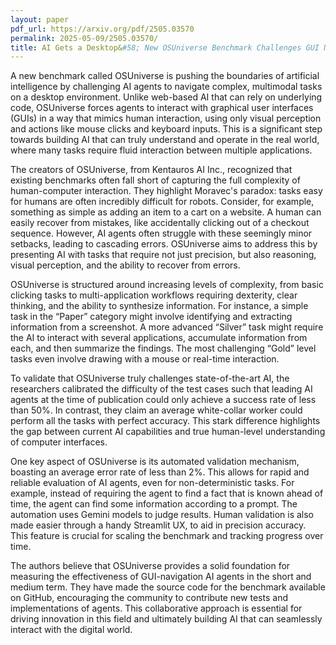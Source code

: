 ```yaml
---
layout: paper
pdf_url: https://arxiv.org/pdf/2505.03570
permalink: 2025-05-09/2505.03570/
title: AI Gets a Desktop&#58; New OSUniverse Benchmark Challenges GUI Navigation Agents
---
```




A new benchmark called OSUniverse is pushing the boundaries of artificial intelligence by challenging AI agents to navigate complex, multimodal tasks on a desktop environment.  Unlike web-based AI that can rely on underlying code, OSUniverse forces agents to interact with graphical user interfaces (GUIs) in a way that mimics human interaction, using only visual perception and actions like mouse clicks and keyboard inputs.  This is a significant step towards building AI that can truly understand and operate in the real world, where many tasks require fluid interaction between multiple applications.

The creators of OSUniverse, from Kentauros AI Inc., recognized that existing benchmarks often fall short of capturing the full complexity of human-computer interaction. They highlight Moravec's paradox: tasks easy for humans are often incredibly difficult for robots.  Consider, for example, something as simple as adding an item to a cart on a website. A human can easily recover from mistakes, like accidentally clicking out of a checkout sequence.  However, AI agents often struggle with these seemingly minor setbacks, leading to cascading errors. OSUniverse aims to address this by presenting AI with tasks that require not just precision, but also reasoning, visual perception, and the ability to recover from errors.

OSUniverse is structured around increasing levels of complexity, from basic clicking tasks to multi-application workflows requiring dexterity, clear thinking, and the ability to synthesize information. For instance, a simple task in the “Paper” category might involve identifying and extracting information from a screenshot. A more advanced “Silver” task might require the AI to interact with several applications, accumulate information from each, and then summarize the findings. The most challenging “Gold” level tasks even involve drawing with a mouse or real-time interaction.

To validate that OSUniverse truly challenges state-of-the-art AI, the researchers calibrated the difficulty of the test cases such that leading AI agents at the time of publication could only achieve a success rate of less than 50%. In contrast, they claim an average white-collar worker could perform all the tasks with perfect accuracy. This stark difference highlights the gap between current AI capabilities and true human-level understanding of computer interfaces.

One key aspect of OSUniverse is its automated validation mechanism, boasting an average error rate of less than 2%. This allows for rapid and reliable evaluation of AI agents, even for non-deterministic tasks. For example, instead of requiring the agent to find a fact that is known ahead of time, the agent can find some information according to a prompt. The automation uses Gemini models to judge results. Human validation is also made easier through a handy Streamlit UX, to aid in precision accuracy. This feature is crucial for scaling the benchmark and tracking progress over time.

The authors believe that OSUniverse provides a solid foundation for measuring the effectiveness of GUI-navigation AI agents in the short and medium term. They have made the source code for the benchmark available on GitHub, encouraging the community to contribute new tests and implementations of agents.  This collaborative approach is essential for driving innovation in this field and ultimately building AI that can seamlessly interact with the digital world.